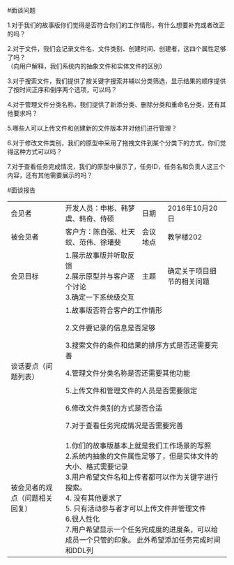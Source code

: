 #面谈问题

1.对于我们的故事版你们觉得是否符合你们的工作情形，有什么想要补充或者改正的吗？

2.对于文件，我们会记录文件名、文件类别、创建时间、创建者，这四个属性足够了吗？</br>
  （向用户解释，我们系统内的抽象文件和实体文件的区别）

3.对于搜索文件，我们提供了按关键字搜索并辅以分类筛选，显示结果的顺序提供了按时间正序和倒序两个选项，可以吗？

4.对于管理文件分类名称，我们提供了新添分类、删除分类和重命名分类，还有其他要求吗？

5.哪些人可以上传文件和创建新的文件版本并对他们进行管理？

6.对于修改文件类别，我们的原型中采用了拖拽文件到某个分类下的方式，你们觉得这种方式可以吗？

7.对于查看任务完成情况，我们的原型中展示了，任务ID，任务名和负责人这三个内容，还有其他需要展示的吗？

#面谈报告
<table>

<tbody>

<tr><td>会见者</td><td>开发人员：申彬、韩梦虞、韩奇、侍硕</td><td>日期</td><td>2016年10月20日</td></tr>

<tr><td>被会见者</td><td>客户方：陈自强、杜天蛟、范伟、徐璠斐</td><td>会议地点</td><td>教学楼202</td></tr>

<tr><td>会见目标</td><td>1.展示故事版并听取反馈<br/>2.展示原型并与客户逐个讨论<br/>3.确定一下系统级交互</td><td>主题</td><td>确定关于项目细节的相关问题</td></tr>

<tr><td>谈话要点（问题列表）</td><td colspan="3">
1.故事版否符合客户的工作情形<br/>

2.文件要记录的信息是否足够<br/>

3.搜索文件的条件和结果的排序方式是否还需要完善<br/>

4.管理文件分类名称是否还需要其他功能<br/>

5.上传文件和管理文件的人员是否需要限定<br/>

6.修改文件类别的方式是否合适<br/>

7.对于查看任务完成情况是否需要完善<br/>

<tr>
<td>被会见者的观点（问题相关回复）</td>
<td colspan="3">
1.你们的故事版基本上就是我们工作场景的写照
<br/>
2.系统内抽象的文件属性足够了，但是实体文件的大小、格式需要记录
<br/>
3.用户希望文件名和上传者都可以作为关键字进行搜索。
<br/>
4. 没有其他要求了
<br/>
5. 只有活动参与者才可以上传文件并管理文件<br/>
6.很人性化<br/>
7.用户希望显示一个任务完成度的进度条，可以给成员一个只管的印象。
  此外希望添加任务完成时间和DDL列
</td></tr>
</tbody>

</table>
